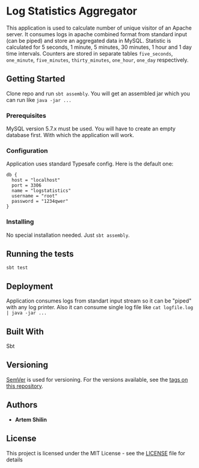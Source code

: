 # Log Statistics Aggregator

This application is used to calculate number of unique visitor of an Apache server.
It consumes logs in apache combined format from standard input (can be piped) and store an aggregated data in MySQL.
Statistic is calculated for 5 seconds, 1 minute, 5 minutes, 30 minutes, 1 hour and 1 day time intervals.
Counters are stored in separate tables `five_seconds`, `one_minute`, `five_minutes`, `thirty_minutes`, `one_hour`, `one_day` respectively.

## Getting Started

Clone repo and run `sbt assembly`. You will get an assembled jar which you can run like `java -jar ...`

### Prerequisites

MySQL version 5.7.x must be used.
You will have to create an empty database first.
With which the application will work.

### Configuration

Application uses standard Typesafe config.
Here is the default one:
```hocon
db {
  host = "localhost"
  port = 3306
  name = "logstatistics"
  username = "root"
  password = "1234qwer"
}
```

### Installing

No special installation needed.
Just `sbt assembly`.

## Running the tests

`sbt test`

## Deployment

Application consumes logs from standart input stream so it can be "piped" with any log printer.
Also it can consume single log file like `cat logfile.log | java -jar ...`

## Built With

Sbt

## Versioning

[SemVer](http://semver.org/) is used for versioning. For the versions available, see the [tags on this repository](https://github.com/greatbalin/logstatistics/tags). 

## Authors

* **Artem Shilin**

## License

This project is licensed under the MIT License - see the [LICENSE](LICENSE) file for details
